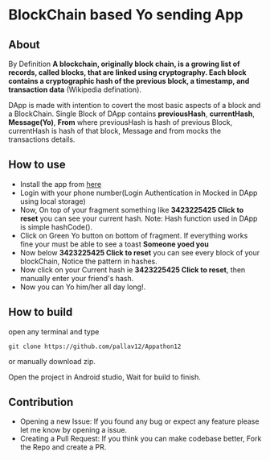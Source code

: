 # BlockChain based Yo sending App

## About
By Definition **A blockchain, originally block chain, is a growing list of records, called blocks, that are linked using cryptography. Each block contains a cryptographic hash of the previous block, a timestamp, and transaction data** (Wikipedia defination).

DApp is made with intention to covert the most basic aspects of a block and a BlockChain.
Single Block of DApp contains **previousHash**, **currentHash**, **Message(Yo)**, **From** where previousHash is hash of previous Block, currentHash is hash of that block, Message and from mocks the transactions details.

## How to use
-  Install the app from [here](https://github.com/pallav12/Appathon19/blob/master/app-debug.apk)
-  Login with your phone number(Login Authentication in Mocked in DApp using local storage)
-  Now, On top of your fragment something like **3423225425 Click to reset** you can see your current hash. Note: Hash function used in DApp is simple hashCode().
-  Click on Green Yo button on bottom of fragment. If everything works fine your must be able to see a toast **Someone yoed you**
-  Now below **3423225425 Click to reset** you can see every block of your blockChain, Notice the pattern in hashes.
-  Now click on your Current hash ie **3423225425 Click to reset**, then manually enter your friend's hash.
-  Now you can Yo him/her all day long!.
## How to build
open any terminal and type
~~~
git clone https://github.com/pallav12/Appathon12
~~~
or manually download zip.

Open the project in Android studio, Wait for build to finish.

## Contribution
- Opening a new Issue: If you found any bug or expect any feature please let me know by opening a issue.
- Creating a Pull Request: If you think you can make codebase better, Fork the Repo and create a PR.
